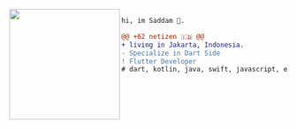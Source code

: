 <img align="left" height="200" src="https://media4.giphy.com/media/l41Ygr7sR5limRkek/giphy.gif?cid=ecf05e47omgwu58eivtnfwh7818dz4ytyrdia5uqen4p59fj&rid=giphy.gif"/>

```diff
hi, im Saddam 🗿.

@@ +62 netizen 🇮🇩 @@
+ living in Jakarta, Indonesia.
- Specialize in Dart Side 
! Flutter Developer
# dart, kotlin, java, swift, javascript, etc.

```
